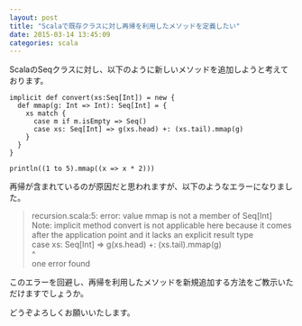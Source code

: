 ```yaml
---
layout: post
title: "Scalaで既存クラスに対し再帰を利用したメソッドを定義したい"
date: 2015-03-14 13:45:09
categories: scala
---
```

<p>ScalaのSeqクラスに対し、以下のように新しいメソッドを追加しようと考えております。</p>

<pre><code>implicit def convert(xs:Seq[Int]) = new {
  def mmap(g: Int =&gt; Int): Seq[Int] = {
    xs match {
      case m if m.isEmpty =&gt; Seq()
      case xs: Seq[Int] =&gt; g(xs.head) +: (xs.tail).mmap(g)
    }
  }
}

println((1 to 5).mmap((x =&gt; x * 2)))
</code></pre>

<p>再帰が含まれているのが原因だと思われますが、以下のようなエラーになりました。</p>

<blockquote>
  <p>recursion.scala:5: error: value mmap is not a member of Seq[Int]<br>
   Note: implicit method convert is not applicable here because it comes after the application point and it lacks an explicit result type<br>
        case xs: Seq[Int] => g(xs.head) +: (xs.tail).mmap(g)<br>
                                                     ^<br>
  one error found</p>
</blockquote>

<p>このエラーを回避し、再帰を利用したメソッドを新規追加する方法をご教示いただけますでしょうか。</p>

<p>どうぞよろしくお願いいたします。</p>
